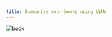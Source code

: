 ```yaml
---
title: Summarize your books using LLMs
---
```

![book](https://basmo.app/wp-content/uploads/2021/10/how-to-write-a-book-summary-1.gif)
